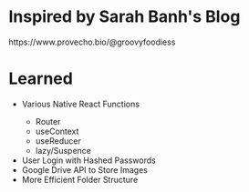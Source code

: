 <h1>Inspired by Sarah Banh's Blog</h1>
https://www.provecho.bio/@groovyfoodiess
<h1>Learned</h1>
<ul>
  <li>Various Native React Functions</li>
    <ul>
      <li>Router</li>
      <li>useContext</li>
      <li>useReducer</li>
      <li>lazy/Suspence</li>
    </ul>
  <li>User Login with Hashed Passwords</li>
  <li>Google Drive API to Store Images</li>
  <li>More Efficient Folder Structure</l1>
</ul>
